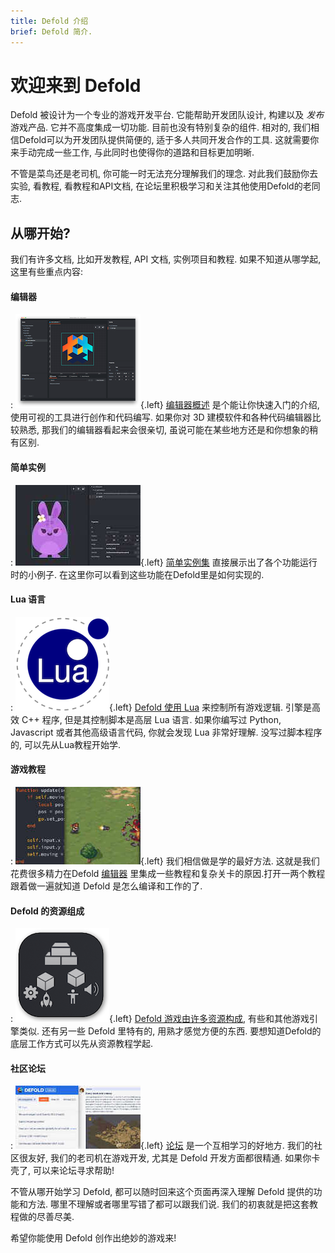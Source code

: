 ```yaml
---
title: Defold 介绍
brief: Defold 简介.
---
```


# 欢迎来到 Defold

Defold 被设计为一个专业的游戏开发平台. 它能帮助开发团队设计, 构建以及 _发布_ 游戏产品. 它并不高度集成一切功能. 目前也没有特别复杂的组件. 相对的, 我们相信Defold可以为开发团队提供简便的, 适于多人共同开发合作的工具. 这就需要你来手动完成一些工作, 与此同时也使得你的道路和目标更加明晰.

不管是菜鸟还是老司机, 你可能一时无法充分理解我们的理念. 对此我们鼓励你去实验, 看教程, 看教程和API文档, 在论坛里积极学习和关注其他使用Defold的老同志.

## 从哪开始?

我们有许多文档, 比如开发教程, API 文档, 实例项目和教程. 如果不知道从哪学起, 这里有些重点内容:

#### 编辑器
: ![Editor overview](images/introduction/editor.png){.left} [编辑器概述](/manuals/editor/) 是个能让你快速入门的介绍, 使用可视的工具进行创作和代码编写. 如果你对 3D 建模软件和各种代码编辑器比较熟悉, 那我们的编辑器看起来会很亲切, 虽说可能在某些地方还是和你想象的稍有区别.

#### 简单实例
: ![Examples](images/introduction/examples.jpg){.left} [简单实例集](/examples/) 直接展示出了各个功能运行时的小例子. 在这里你可以看到这些功能在Defold里是如何实现的.

#### Lua 语言
: ![Lua overview](images/introduction/lua.png){.left} [Defold 使用 Lua](/manuals/lua/) 来控制所有游戏逻辑. 引擎是高效 C++ 程序, 但是其控制脚本是高层 Lua 语言. 如果你编写过 Python, Javascript 或者其他高级语言代码, 你就会发现 Lua 非常好理解. 没写过脚本程序的, 可以先从Lua教程开始学.

#### 游戏教程
: ![Tutorials](images/introduction/tutorials.jpg){.left} 我们相信做是学的最好方法. 这就是我们花费很多精力在Defold [编辑器](/manuals/editor/) 里集成一些教程和复杂关卡的原因.打开一两个教程跟着做一遍就知道 Defold 是怎么编译和工作的了.

#### Defold 的资源组成
: ![Building blocks](images/introduction/building_blocks.png){.left} [Defold 游戏由许多资源构成](/manuals/building-blocks/), 有些和其他游戏引擎类似. 还有另一些 Defold 里特有的, 用熟才感觉方便的东西. 要想知道Defold的底层工作方式可以先从资源教程学起.

#### 社区论坛
: ![论坛](images/introduction/forum.jpg){.left} [论坛](//forum.defold.com/) 是一个互相学习的好地方. 我们的社区很友好, 我们的老司机在游戏开发, 尤其是 Defold 开发方面都很精通. 如果你卡壳了, 可以来论坛寻求帮助!

不管从哪开始学习 Defold, 都可以随时回来这个页面再深入理解 Defold 提供的功能和方法. 哪里不理解或者哪里写错了都可以跟我们说. 我们的初衷就是把这套教程做的尽善尽美.

希望你能使用 Defold 创作出绝妙的游戏来!
